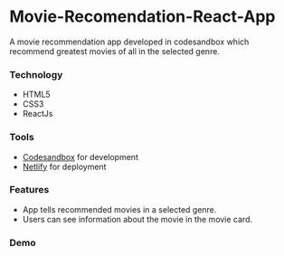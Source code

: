 # Movie-Recomendation-React-App
A movie recommendation app developed in codesandbox which recommend greatest movies of all in the selected genre.
### Technology
* HTML5
* CSS3
* ReactJs
### Tools
* [Codesandbox](https://codesandbox.io/s/unruffled-clarke-60k8x) for development
* [Netlify](https://www.netlify.com/) for deployment
### Features
* App tells recommended movies in a selected genre.
* Users can see information about the movie in the movie card.
### Demo
